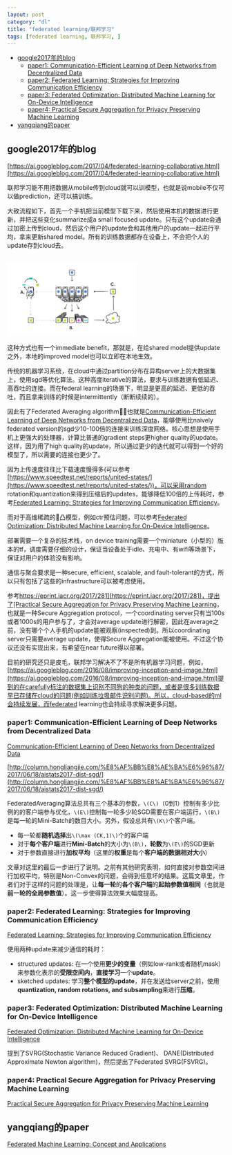 ```yaml
---
layout: post
category: "dl"
title: "federated learning/联邦学习"
tags: [federated learning, 联邦学习, ]
---
```


<!-- TOC -->

- [google2017年的blog](#google2017年的blog)
    - [paper1: Communication-Efficient Learning of Deep Networks from Decentralized Data](#paper1-communication-efficient-learning-of-deep-networks-from-decentralized-data)
    - [paper2: Federated Learning: Strategies for Improving Communication Efficiency](#paper2-federated-learning-strategies-for-improving-communication-efficiency)
    - [paper3: Federated Optimization: Distributed Machine Learning for On-Device Intelligence](#paper3-federated-optimization-distributed-machine-learning-for-on-device-intelligence)
    - [paper4: Practical Secure Aggregation for Privacy Preserving Machine Learning](#paper4-practical-secure-aggregation-for-privacy-preserving-machine-learning)
- [yangqiang的paper](#yangqiang的paper)

<!-- /TOC -->

## google2017年的blog

[https://ai.googleblog.com/2017/04/federated-learning-collaborative.html](https://ai.googleblog.com/2017/04/federated-learning-collaborative.html)

联邦学习能不用把数据从mobile传到cloud就可以训模型，也就是说mobile不仅可以做prediction，还可以搞训练。

大致流程如下，首先一个手机把当前模型下载下来，然后使用本机的数据进行更新，并把这些变化summarize成a small focused update。只有这个update会通过加密上传到cloud，然后这个用户的update会和其他用户的update一起进行平均，拿来更新shared model。所有的训练数据都存在设备上，不会把个人的update存到cloud去。

<html>
<br/>
<img src='../assets/FederatedLearning_FinalFiles_Flow Chart1.png' style='max-width: 300px'/>
<br/>
</html>

这种方式也有一个immediate benefit，那就是，在给shared model提供update之外，本地的improved model也可以立即在本地生效。

传统的机器学习系统，在cloud中通过partition分布在异构server上的大数据集上，使用sgd等优化算法。这种高度iterative的算法，要求与训练数据有低延迟、高吞吐的连接。而在federal learning的场景下，明显是更高的延迟、更低的吞吐，而且拿来训练的时候是intermittently（断断续续的）。

因此有了Federated Averaging algorithm，也就是[Communication-Efficient Learning of Deep Networks from Decentralized Data](https://arxiv.org/abs/1602.05629)，能够使用比naively federated version的sgd少10-100倍的连接来训练深度网络。核心思想是使用手机上更强大的处理器，计算比普通的gradient steps更higher quality的update。这样，因为用了high quality的update，所以通过更少的迭代就可以得到一个好的模型了，所以需要的连接也更少了。

因为上传速度往往比下载速度慢得多(可以参考[https://www.speedtest.net/reports/united-states/](https://www.speedtest.net/reports/united-states/))，可以采用random rotation和quantization来得到压缩后的updates，能够降低100倍的上传耗时，参考[Federated Learning: Strategies for Improving Communication Efficiency](https://arxiv.org/abs/1610.05492)。

而对于高维稀疏的凸模型，例如ctr预估问题，可以参考[Federated Optimization: Distributed Machine Learning for On-Device Intelligence](https://arxiv.org/abs/1610.02527)。

部署需要一个复杂的技术栈，on device training需要一个miniature（小型的）版本的tf，调度需要仔细的设计，保证当设备处于idle、充电中、有wifi等场景下，保证对用户的体验没有影响。

通信与聚合要求是一种secure, efficient, scalable, and fault-tolerant的方式，所以只有包括了这些的infrastructure可以被考虑使用。

参考[https://eprint.iacr.org/2017/281](https://eprint.iacr.org/2017/281)，提出了[Practical Secure Aggregation for Privacy Preserving Machine Learning](https://eprint.iacr.org/2017/281.pdf)，也就是一种Secure Aggregation protocol，一个coordinating server只有当100s或者1000s的用户参与了，才会对average update进行解密，因此在average之前，没有哪个个人手机的update能被观察(inspected)到。所以coordinating server只需要average update，使得Secure Aggregation能被使用。不过这个协议还没有实现出来，有希望在near future得以部署。

目前的研究还只是皮毛，联邦学习解决不了不是所有机器学习问题，例如，[https://ai.googleblog.com/2016/08/improving-inception-and-image.html](https://ai.googleblog.com/2016/08/improving-inception-and-image.html)提到的在carefully标注的数据集上识别不同狗的种类的问题，或者是很多训练数据早已存储在cloud的问题(例如训练垃圾邮件识别问题)。所以，cloud-based的ml会持续发展，而federated learning也会持续寻求解决更多问题。

### paper1: Communication-Efficient Learning of Deep Networks from Decentralized Data

[Communication-Efficient Learning of Deep Networks from Decentralized Data](https://arxiv.org/abs/1602.05629)

[http://column.hongliangjie.com/%E8%AF%BB%E8%AE%BA%E6%96%87/2017/06/18/aistats2017-dist-sgd/](http://column.hongliangjie.com/%E8%AF%BB%E8%AE%BA%E6%96%87/2017/06/18/aistats2017-dist-sgd/)

FederatedAveraging算法总共有三个基本的参数，`\(C\)`（0到1）控制有多少比例的的客户端参与优化，`\(E\)`控制每一轮多少轮SGD需要在客户端运行，`\(B\)`是每一轮的Mini-Batch的数目大小。另外，假设总共有`\(K\)`个客户端。

+ 每一轮都**随机选择**出`\(\max (CK,1)\)`个的客户端
+ 对于**每个客户端**进行**Mini-Batch**的大小为`\(B\)`，**轮数**为`\(E\)`的SGD更新
+ 对于参数直接进行**加权平均**（这里的**权重**是每个**客户端的数据相对大小**）

文章对这里的最后一步进行了说明。之前有其他研究表明，如何直接对参数空间进行加权平均，特别是Non-Convex的问题，会得到任意坏的结果。这篇文章里，作者们对于这样的问题的处理是，让**每一轮**的**各个客户端**的**起始参数值相同**（也就是**前一轮的全局参数值**）。这一步使得算法效果大幅度提高。

### paper2: Federated Learning: Strategies for Improving Communication Efficiency

[Federated Learning: Strategies for Improving Communication Efficiency](https://arxiv.org/abs/1610.05492)

使用两种update来减少通信的耗时：

+ structured updates: 在一个使用**更少的变量**（例如low-rank或者随机mask）来参数化表示的**受限空间内**，**直接学习**一个**update**。
+ sketched updates: 学习**整个模型的update**，并在发送给server之前，使用**quantization, random rotations, and subsampling**来进行**压缩**。

### paper3: Federated Optimization: Distributed Machine Learning for On-Device Intelligence

[Federated Optimization: Distributed Machine Learning for On-Device Intelligence](https://arxiv.org/abs/1610.02527)

提到了SVRG(Stochastic Variance Reduced Gradient)、 DANE(Distributed Approximate Newton algorithm)，然后提出了Federated SVRG(FSVRG)。

### paper4: Practical Secure Aggregation for Privacy Preserving Machine Learning

[Practical Secure Aggregation for Privacy Preserving Machine Learning](https://eprint.iacr.org/2017/281.pdf)

## yangqiang的paper

[Federated Machine Learning: Concept and Applications](https://arxiv.org/pdf/1902.04885.pdf)

